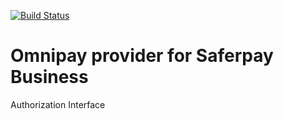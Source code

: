[![Build Status](https://travis-ci.org/bamarni/omnipay-saferpay-business.svg)](https://travis-ci.org/bamarni/omnipay-saferpay-business)

Omnipay provider for Saferpay Business
======================================

Authorization Interface
